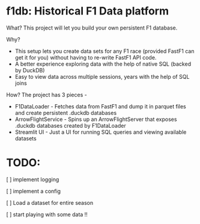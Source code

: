 # f1db: Historical F1 Data platform

What?
This project will let you build your own persistent F1 database. 

Why?
- This setup lets you create data sets for any F1 race (provided FastF1 can get it for you) without having to re-write FastF1 API code.
- A better experience exploring data with the help of native SQL (backed by DuckDB)
- Easy to view data across multiple sessions, years with the help of SQL joins 

How?
The project has 3 pieces - 
- F1DataLoader - Fetches data from FastF1 and dump it in parquet files and create persistent .duckdb databases
- ArrowFlightService - Spins up an ArrowFlightServer that exposes .duckdb databases created by F1DataLoader
- Streamlit UI - Just a UI for running SQL queries and viewing available datasets

# TODO:
[ ] implement logging

[ ] implement a config

[ ] Load a dataset for entire season 

[ ] start playing with some data !!


